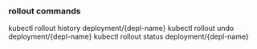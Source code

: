 ### rollout commands
kubectl rollout history deployment/{depl-name}
kubectl rollout undo deployment/{depl-name}
kubectl rollout status deployment/{depl-name}